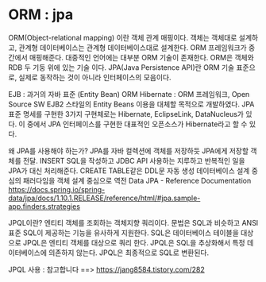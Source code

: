 # ORM : jpa
ORM(Object-relational mapping) 이란 객체 관계 매핑이다.
객체는 객체대로 설계하고, 관계형 데이터베이스는 관계형 데이터베이스대로 설계한다.
ORM 프레임워크가 중간에서 매핑해준다.
대중적인 언어에는 대부분 ORM 기술이 존재한다.
ORM은 객체와 RDB 두 기둥 위에 있는 기술 이다.
JPA(Java Persistence API)란 ORM 기술 표준으로, 실제로 동작하는 것이 아니라 인터페이스의 모음이다.

EJB : 과거의 자바 표준 (Entity Bean) ORM
Hibernate : ORM 프레임워크, Open Source SW EJB2 스타일의 Entity Beans 이용을 대체할 목적으로 개발하였다.
JPA 표준 명세를 구현한 3가지 구현체로는 Hibernate, EclipseLink, DataNucleus가 있다. 이 중에서 JPA 인터페이스를 구현한 대표적인 오픈소스가 Hibernate라고 할 수 있다.

왜 JPA를 사용해야 하는가?
JPA를 자바 컬렉션에 객체를 저장하듯 JPA에게 저장할 객체를 전달.
INSERT SQL을 작성하고 JDBC API 사용하는 지루하고 반복적인 일을 JPA가 대신 처리해준다.
CREATE TABLE같은 DDL문 자동 생성
데이터베이스 설계 중심의 패러다임을 객체 설계 중심으로 역전
Data JPA - Reference Documentation https://docs.spring.io/spring-data/jpa/docs/1.10.1.RELEASE/reference/html/#jpa.sample-app.finders.strategies

JPQL이란?
엔티티 객체를 조회하는 객체지향 쿼리이다.
문법은 SQL과 비슷하고 ANSI 표준 SQL이 제공하는 기능을 유사하게 지원한다.
SQL은 데이터베이스 테이블을 대상으로 JPQL은 엔티티 객체를 대상으로 쿼리 한다.
JPQL은 SQL을 추상화해서 특정 데이터베이스에 의존하지 않는다.
JPQL은 최종적으로 SQL로 변환된다.

JPQL 사용 : 참고합니다 ==> https://jang8584.tistory.com/282
